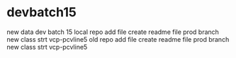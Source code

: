 # devbatch15
new data dev batch 15
local repo add file 
create readme file prod branch 
new class strt vcp-pcvline5
old repo add file 
create readme file prod branch 
new class strt vcp-pcvline5
